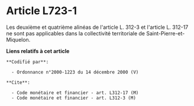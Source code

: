 # Article L723-1

Les deuxième et quatrième alinéas de l'article L. 312-3 et l'article L. 312-17 ne sont pas applicables dans la collectivité
territoriale de Saint-Pierre-et-Miquelon.

**Liens relatifs à cet article**

	**Codifié par**:

	  - Ordonnance n°2000-1223 du 14 décembre 2000 (V)

	**Cite**:

	  - Code monétaire et financier - art. L312-17 (M)
	  - Code monétaire et financier - art. L312-3 (M)

